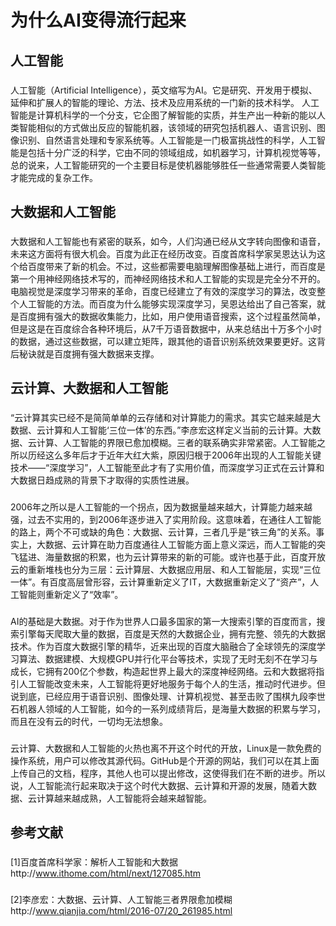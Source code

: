 # 为什么AI变得流行起来
## 人工智能
### 
人工智能（Artificial Intelligence），英文缩写为AI。它是研究、开发用于模拟、延伸和扩展人的智能的理论、方法、技术及应用系统的一门新的技术科学。 人工智能是计算机科学的一个分支，它企图了解智能的实质，并生产出一种新的能以人类智能相似的方式做出反应的智能机器，该领域的研究包括机器人、语言识别、图像识别、自然语言处理和专家系统等。人工智能是一门极富挑战性的科学，人工智能是包括十分广泛的科学，它由不同的领域组成，如机器学习，计算机视觉等等，总的说来，人工智能研究的一个主要目标是使机器能够胜任一些通常需要人类智能才能完成的复杂工作。 
## 大数据和人工智能
###  
大数据和人工智能也有紧密的联系，如今，人们沟通已经从文字转向图像和语音，未来这方面将有很大机会。百度为此正在经历改变。百度首席科学家吴恩达认为这个给百度带来了新的机会。不过，这些都需要电脑理解图像基础上进行，而百度是第一个用神经网络技术写的，而神经网络技术和人工智能的实现是完全分不开的。电脑视觉是深度学习带来的革命，百度已经建立了有效的深度学习的算法，改变整个人工智能的方法。而百度为什么能够实现深度学习，吴恩达给出了自己答案，就是百度拥有强大的数据收集能力，比如，用户使用语音搜索，这个过程虽然简单，但是这是在百度综合各种环境后，从7千万语音数据中，从来总结出十万多个小时的数据，通过这些数据，可以建立矩阵，跟其他的语音识别系统效果要更好。这背后秘诀就是百度拥有强大数据来支撑。
## 云计算、大数据和人工智能
###
“云计算其实已经不是简简单单的云存储和对计算能力的需求。其实它越来越是大数据、云计算和人工智能‘三位一体’的东西。”李彦宏这样定义当前的云计算。大数据、云计算、人工智能的界限已愈加模糊。三者的联系确实非常紧密。人工智能之所以历经这么多年后才于近年大红大紫，原因归根于2006年出现的人工智能关键技术——“深度学习”，人工智能至此才有了实用价值，而深度学习正式在云计算和大数据日趋成熟的背景下才取得的实质性进展。
###
2006年之所以是人工智能的一个拐点，因为数据量越来越大，计算能力越来越强，过去不实用的，到2006年逐步进入了实用阶段。这意味着，在通往人工智能的路上，两个不可或缺的角色：大数据、云计算，三者几乎是“铁三角”的关系。事实上，大数据、云计算在助力百度通往人工智能方面上意义深远，而人工智能的突飞猛进、海量数据的积累，也为云计算带来的新的可能。或许也基于此，百度开放云的重新堆栈也分为三层：云计算层、大数据应用层、和人工智能层，实现“三位一体”。有百度高层曾形容，云计算重新定义了IT，大数据重新定义了“资产”，人工智能则重新定义了“效率”。
###
AI的基础是大数据。对于作为世界人口最多国家的第一大搜索引擎的百度而言，搜索引擎每天爬取大量的数据，百度是天然的大数据企业，拥有完整、领先的大数据技术。作为百度大数据引擎的精华，近来出现的百度大脑融合了全球领先的深度学习算法、数据建模、大规模GPU并行化平台等技术，实现了无时无刻不在学习与成长，它拥有200亿个参数，构造起世界上最大的深度神经网络。云和大数据将指引人工智能改变未来，人工智能将更好地服务于每个人的生活，推动时代进步。但说到底，已经应用于语音识别、图像处理、计算机视觉、甚至击败了围棋九段李世石机器人领域的人工智能，如今的一系列成绩背后，是海量大数据的积累与学习，而且在没有云的时代，一切均无法想象。
### 
云计算、大数据和人工智能的火热也离不开这个时代的开放，Linux是一款免费的操作系统，用户可以修改其源代码。GitHub是个开源的网站，我们可以在其上面上传自己的文档，程序，其他人也可以提出修改，这使得我们在不断的进步。所以说，人工智能流行起来取决于这个时代大数据、云计算和开源的发展，随着大数据、云计算越来越成熟，人工智能将会越来越智能。
## 参考文献
###
[1]百度首席科学家：解析人工智能和大数据http://www.ithome.com/html/next/127085.htm
###
[2]李彦宏：大数据、云计算、人工智能三者界限愈加模糊http://www.qianjia.com/html/2016-07/20_261985.html
